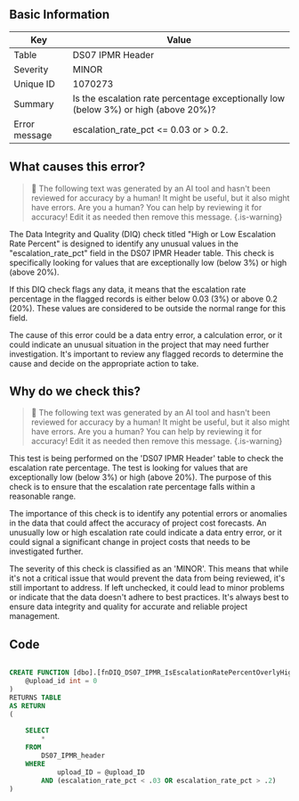 ## Basic Information
| Key         | Value          |
|-------------|----------------|
| Table       | DS07 IPMR Header |
| Severity    | MINOR |
| Unique ID   | 1070273   |
| Summary     | Is the escalation rate percentage exceptionally low (below 3%) or high (above 20%)? |
| Error message | escalation_rate_pct <= 0.03 or > 0.2. |

## What causes this error?

> :robot: The following text was generated by an AI tool and hasn't been reviewed for accuracy by a human! It might be useful, but it also might have errors. Are you a human? You can help by reviewing it for accuracy! Edit it as needed then remove this message.
{.is-warning}

The Data Integrity and Quality (DIQ) check titled "High or Low Escalation Rate Percent" is designed to identify any unusual values in the "escalation_rate_pct" field in the DS07 IPMR Header table. This check is specifically looking for values that are exceptionally low (below 3%) or high (above 20%).

If this DIQ check flags any data, it means that the escalation rate percentage in the flagged records is either below 0.03 (3%) or above 0.2 (20%). These values are considered to be outside the normal range for this field.

The cause of this error could be a data entry error, a calculation error, or it could indicate an unusual situation in the project that may need further investigation. It's important to review any flagged records to determine the cause and decide on the appropriate action to take.
## Why do we check this?

> :robot: The following text was generated by an AI tool and hasn't been reviewed for accuracy by a human! It might be useful, but it also might have errors. Are you a human? You can help by reviewing it for accuracy! Edit it as needed then remove this message.
{.is-warning}

This test is being performed on the 'DS07 IPMR Header' table to check the escalation rate percentage. The test is looking for values that are exceptionally low (below 3%) or high (above 20%). The purpose of this check is to ensure that the escalation rate percentage falls within a reasonable range. 

The importance of this check is to identify any potential errors or anomalies in the data that could affect the accuracy of project cost forecasts. An unusually low or high escalation rate could indicate a data entry error, or it could signal a significant change in project costs that needs to be investigated further. 

The severity of this check is classified as an 'MINOR'. This means that while it's not a critical issue that would prevent the data from being reviewed, it's still important to address. If left unchecked, it could lead to minor problems or indicate that the data doesn't adhere to best practices. It's always best to ensure data integrity and quality for accurate and reliable project management.
## Code

```sql

CREATE FUNCTION [dbo].[fnDIQ_DS07_IPMR_IsEscalationRatePercentOverlyHighorLow] (
	@upload_id int = 0
)
RETURNS TABLE
AS RETURN
(
	
	SELECT 
		*
	FROM
		DS07_IPMR_header
	WHERE
			upload_ID = @upload_ID
		AND (escalation_rate_pct < .03 OR escalation_rate_pct > .2)
)
```
